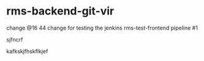 # rms-backend-git-vir
change @16 44
change for testing the jenkins rms-test-frontend pipeline #1

sjfncrf

kafkskjfhskflkjef
